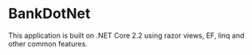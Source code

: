# BankDotNet
This application is built on .NET Core 2.2 using razor views, EF, linq and other common features.
